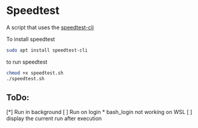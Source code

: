 # Speedtest

A script that uses the [speedtest-cli][1]

To install speedtest

```bash
sudo apt install speedtest-cli
```

to run speedtest

```bash
chmod +x speedtest.sh
./speedtest.sh
```
## ToDo:

[*] Run in background
[ ] Run on login
	* bash_login not working on WSL
[ ] display the current run after execution 

[1]: https://github.com/sivel/speedtest-cli

